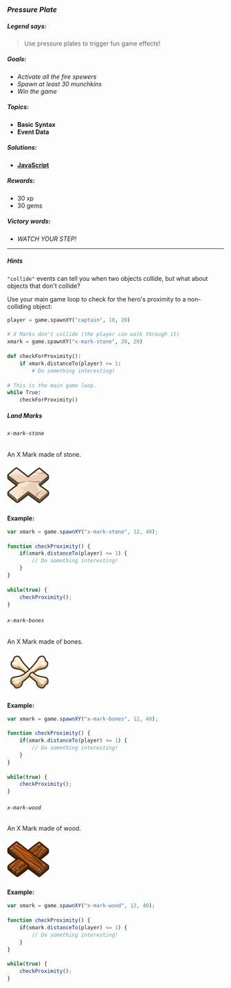 ### _Pressure Plate_

##### _Legend says:_
> Use pressure plates to trigger fun game effects!

##### _Goals:_
+ _Activate all the fire spewers_
+ _Spawn at least 30 munchkins_
+ _Win the game_

##### _Topics:_
+ **Basic Syntax**
+ **Event Data**

##### _Solutions:_
+ **[JavaScript](pressurePlate.js)**

##### _Rewards:_
+ 30 xp
+ 30 gems

##### _Victory words:_
+ _WATCH YOUR STEP!_

___

##### _Hints_

`"collide"` events can tell you when two objects collide, but what about objects that don't collide?

Use your main game loop to check for the hero's proximity to a non-colliding object:

```python
player = game.spawnXY("captain", 10, 20)

# X Marks don't collide (the player can walk through it)
xmark = game.spawnXY("x-mark-stone", 20, 20)

def checkForProximity():
    if xmark.distanceTo(player) <= 1:
        # Do something interesting!

# This is the main game loop.
while True:
    checkForProximity()
```

##### _Land Marks_

###### `x-mark-stone`

An X Mark made of stone.

![](img/stonemark.png)

**Example:**

```javascript
var xmark = game.spawnXY("x-mark-stone", 12, 40);

function checkProximity() {
    if(xmark.distanceTo(player) <= 1) {
        // Do something interesting!
    }
}

while(true) {
    checkProximity();
}
```

###### `x-mark-bones`

An X Mark made of bones.

![](img/bonemark.png)

**Example:**

```javascript
var xmark = game.spawnXY("x-mark-bones", 12, 40);

function checkProximity() {
    if(xmark.distanceTo(player) <= 1) {
        // Do something interesting!
    }
}

while(true) {
    checkProximity();
}
```

###### `x-mark-wood`

An X Mark made of wood.

![](img/woodmark.png)

**Example:**

```javascript
var xmark = game.spawnXY("x-mark-wood", 12, 40);

function checkProximity() {
    if(xmark.distanceTo(player) <= 1) {
        // Do something interesting!
    }
}

while(true) {
    checkProximity();
}
```

